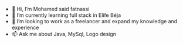 - 👋 Hi, I’m Mohamed said fatnassi
- 🌱 I’m currently learning full stack in Elife Béja
- 💞️ I’m looking to work as a freelancer and expand my knowledge and experience
- 📫 Ask me about Java, MySql, Logo design
